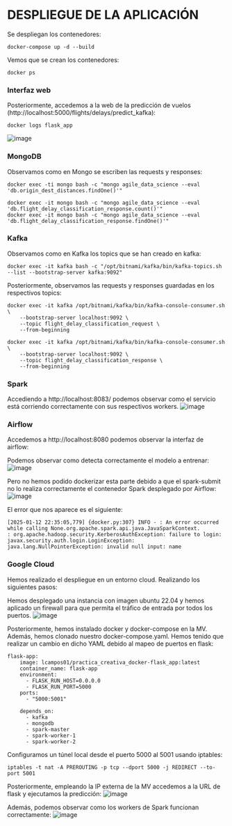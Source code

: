 # DESPLIEGUE DE LA APLICACIÓN
Se despliegan los contenedores:
```
docker-compose up -d --build
```
Vemos que se crean los contenedores:
```
docker ps
```
### Interfaz web
Posteriormente, accedemos a la web de la predicción de vuelos (http://localhost:5000/flights/delays/predict_kafka):
```
docker logs flask_app
```
![image](https://github.com/user-attachments/assets/2291aaa4-2db5-4725-964a-3b438375b102)

### MongoDB
Observamos como en Mongo se escriben las requests y responses:
```
docker exec -ti mongo bash -c "mongo agile_data_science --eval 'db.origin_dest_distances.findOne()'"
```
```
docker exec -it mongo bash -c "mongo agile_data_science --eval 'db.flight_delay_classification_response.count()'"
docker exec -it mongo bash -c "mongo agile_data_science --eval 'db.flight_delay_classification_response.findOne()'"
```
### Kafka
Observamos como en Kafka los topics que se han creado en kafka:
```
docker exec -it kafka bash -c "/opt/bitnami/kafka/bin/kafka-topics.sh --list --bootstrap-server kafka:9092"
```
Posteriormente, observamos las requests y responses guardadas en los respectivos topics:
```
docker exec -it kafka /opt/bitnami/kafka/bin/kafka-console-consumer.sh \
    --bootstrap-server localhost:9092 \
    --topic flight_delay_classification_request \
    --from-beginning
```
```
docker exec -it kafka /opt/bitnami/kafka/bin/kafka-console-consumer.sh \
    --bootstrap-server localhost:9092 \
    --topic flight_delay_classification_response \
    --from-beginning
```

### Spark
Accediendo a http://localhost:8083/ podemos observar como el servicio está corriendo correctamente con sus respectivos workers.
![image](https://github.com/user-attachments/assets/3f7816a9-3f6a-4cb6-948c-e91b46817072)

### Airflow
Accedemos a http://localhost:8080 podemos observar la interfaz de airflow:

Podemos observar como detecta correctamente el modelo a entrenar:
![image](https://github.com/user-attachments/assets/3ee9f8a0-a976-49b4-b3bd-1a54d9af3e6c)

Pero no hemos podido dockerizar esta parte debido a que el spark-submit no lo realiza correctamente el contenedor Spark desplegado por Airflow:
![image](https://github.com/user-attachments/assets/849b0e96-fd75-45e2-abda-963fc0a8a9dc)

El error que nos aparece es el siguiente:
```
[2025-01-12 22:35:05,779] {docker.py:307} INFO - : An error occurred while calling None.org.apache.spark.api.java.JavaSparkContext.
: org.apache.hadoop.security.KerberosAuthException: failure to login: javax.security.auth.login.LoginException: java.lang.NullPointerException: invalid null input: name
```

### Google Cloud
Hemos realizado el despliegue en un entorno cloud. Realizando los siguientes pasos:

Hemos desplegado una instancia con imagen ubuntu 22.04 y hemos aplicado un firewall para que permita el tráfico de entrada por todos los puertos.
![image](https://github.com/user-attachments/assets/75b2af56-f9ad-422c-b118-c71d5e7bf978)

Posteriormente, hemos instalado docker y docker-compose en la MV. Además, hemos clonado nuestro docker-compose.yaml. Hemos tenido que realizar un cambio en dicho YAML debido al mapeo de puertos en flask:
```
flask-app:
    image: lcampos01/practica_creativa_docker-flask_app:latest
    container_name: flask-app
    environment:
      - FLASK_RUN_HOST=0.0.0.0
      - FLASK_RUN_PORT=5000
    ports:
      - "5000:5001"

    depends_on:
      - kafka
      - mongodb
      - spark-master
      - spark-worker-1
      - spark-worker-2
```
Configuramos un túnel local desde el puerto 5000 al 5001 usando iptables:
```
iptables -t nat -A PREROUTING -p tcp --dport 5000 -j REDIRECT --to-port 5001
```
Posteriormente, empleando la IP externa de la MV accedemos a la URL de flask y ejecutamos la predicción:
![image](https://github.com/user-attachments/assets/e79296af-24a4-4e4a-8261-e50f757e8237)

Además, podemos observar como los workers de Spark funcionan correctamente:
![image](https://github.com/user-attachments/assets/1ed56b50-1aea-420b-a599-377530f5e86d)

